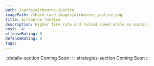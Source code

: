 ```yaml
---
path: /cards/airbourne-justice
imagePath: /shard-card-images/airbourne_justice.png
title: Airbourne Justice
description: Higher fire rate and reload speed while in midair.
cost: '4'
offenseRating: 0
defenseRating: 0
tags:
---
```

::details-section
Coming Soon
::
::strategies-section
Coming Soon
::